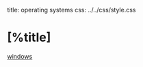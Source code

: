 title: operating systems
css:   ../../css/style.css

[%title]
========

[windows](./windows/index.md)
